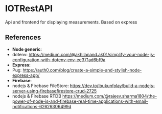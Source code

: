 # IOTRestAPI
Api and frontend for displaying measurements.
Based on express

## References

- **Node generic**:
 - dotenv: https://medium.com/@akhilanand.ak01/simplify-your-node-js-configuration-with-dotenv-env-ee371ad6bf9a
- **Express**:
 - Pug: https://auth0.com/blog/create-a-simple-and-stylish-node-express-app/
- **Firebase**:
 - nodejs & Firebase FileStore: https://dev.to/ibukunfolay/build-a-nodejs-server-using-firebasefirestore-crud-2725
 - nodejs & Firebase RTDB https://medium.com/@rajeev.sharma1804/the-power-of-node-js-and-firebase-real-time-applications-with-email-notifications-62626306499d
